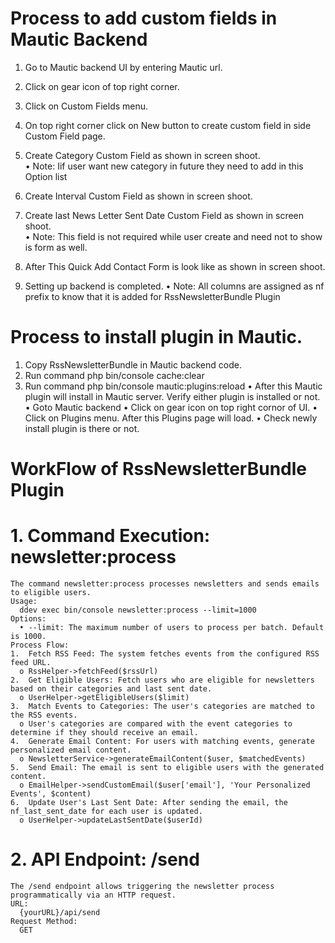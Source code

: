 # Process to add custom fields in Mautic Backend
1.	Go to Mautic backend UI by entering Mautic url.
2.	Click on gear icon of top right corner.
3.	Click on Custom Fields menu.
4.	On top right corner click on New button to create custom field in side Custom Field page.
5.	Create Category Custom Field as shown in screen shoot.  
  •	Note: Iif user want new category in future they need to add in this Option list

6.	Create Interval Custom Field as shown in screen shoot.  
7.	Create last News Letter Sent Date Custom Field as shown in screen shoot.  
  •	Note: This field is not required while user create and need not to show is form as well.
8.	After This Quick Add Contact Form is look like as shown in screen shoot. 
9.	Setting up backend is completed.
  •	Note: All columns are assigned as nf prefix to know that it is added for RssNewsletterBundle Plugin

# Process to install plugin in Mautic.
1.	Copy RssNewsletterBundle in Mautic backend code.
2.	Run command php bin/console cache:clear
3.	Run command php bin/console  mautic:plugins:reload
  •	After this Mautic plugin will install in Mautic server. Verify either plugin is installed or not.
  •	Goto Mautic backend
  •	Click on gear icon on top right cornor of UI.
  •	Click on Plugins menu. After this Plugins page will load.
  •	Check newly install plugin is there or not.

# WorkFlow of RssNewsletterBundle Plugin
  # 1. Command Execution: newsletter:process
    The command newsletter:process processes newsletters and sends emails to eligible users.
    Usage:
      ddev exec bin/console newsletter:process --limit=1000
    Options:
      •	--limit: The maximum number of users to process per batch. Default is 1000.
    Process Flow:
    1.	Fetch RSS Feed: The system fetches events from the configured RSS feed URL.
      o	RssHelper->fetchFeed($rssUrl)
    2.	Get Eligible Users: Fetch users who are eligible for newsletters based on their categories and last sent date.
      o	UserHelper->getEligibleUsers($limit)
    3.	Match Events to Categories: The user's categories are matched to the RSS events.
      o	User's categories are compared with the event categories to determine if they should receive an email.
    4.	Generate Email Content: For users with matching events, generate personalized email content.
      o	NewsletterService->generateEmailContent($user, $matchedEvents)
    5.	Send Email: The email is sent to eligible users with the generated content.
      o	EmailHelper->sendCustomEmail($user['email'], 'Your Personalized Events', $content)
    6.	Update User's Last Sent Date: After sending the email, the nf_last_sent_date for each user is updated.
      o	UserHelper->updateLastSentDate($userId)
  
   # 2. API Endpoint: /send
    The /send endpoint allows triggering the newsletter process programmatically via an HTTP request.
    URL:
      {yourURL}/api/send
    Request Method:
      GET


